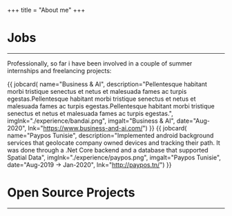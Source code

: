 +++
title = "About me"
+++
# Jobs
---

Professionally, so far i have been involved in a couple of summer
internships and freelancing projects:

{{ jobcard(
    name="Business & AI",
    description="Pellentesque habitant morbi tristique senectus et netus et malesuada fames ac turpis egestas.Pellentesque habitant morbi tristique senectus et netus et malesuada fames ac turpis egestas.Pellentesque habitant morbi tristique senectus et netus et malesuada fames ac turpis egestas.",
    imglnk="./experience/bandai.png",
    imgalt="Business & AI",
    date="Aug-2020",
    lnk="https://www.business-and-ai.com/") 
}}
{{ jobcard(
    name="Paypos Tunisie",
    description="Implemented android background services that geolocate company owned devices and tracking their path.
    It was done through a .Net Core backend and a database that supported Spatial Data",
    imglnk="./experience/paypos.png",
    imgalt="Paypos Tunisie",
    date="Aug-2019 -> Jan-2020",
    lnk="http://paypos.tn/") 
}}
    
# Open Source Projects
---

